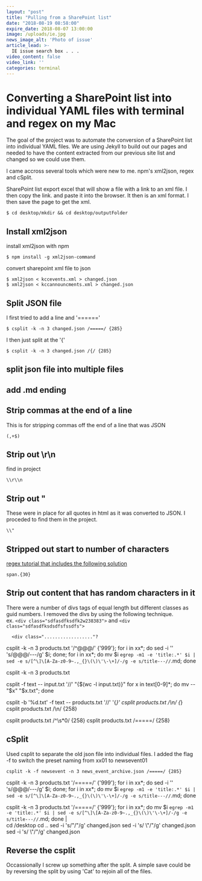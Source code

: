 ```yaml
---
layout: "post"
title: "Pulling from a SharePoint list"
date: "2018-08-19 08:58:00"
expire_date: 2018-08-07 13:00:00
image: /uploads/ie.jpg
news_image_alt: 'Photo of issue'
article_lead: >-
  IE issue search box . . .
video_content: false
video_link: ''
categories: terminal
---
```


# Converting a SharePoint list into individual YAML files with terminal and regex on my Mac

The goal of the project was to automate the conversion of a SharePoint list into individual YAML files. We are using Jekyll to build out our pages and needed to have the content extracted from our previous site list and changed so we could use them.

I came accross several tools which were new to me. npm's xml2json, regex and cSplit.

SharePoint list export excel
that will show a file with a link to an xml file.
I then copy the link. and paste it into the browser.
It then is an xml format.
I then save the page to get the xml.
    
    $ cd desktop/mkdir && cd desktop/outputFolder

## Install xml2json

install xml2json with npm

    $ npm install -g xml2json-command
    
convert sharepoint xml file to json

    $ xml2json < kccevents.xml > changed.json
    $ xml2json < kccannouncments.xml > changed.json

## Split JSON file
I first tried to add a line and '======'
    
    $ csplit -k -n 3 changed.json /=====/ {285}
    
I then just split at the '{'
    
    $ csplit -k -n 3 changed.json /{/ {285}
    
## split json file into multiple files
## add .md ending

## Strip commas at the end of a line

This is for stripping commas off the end of a line that was JSON

    (,+$)

## Strip out \\r\\n

find in project

    \\r\\n

## Strip out \" 

These were in place for all quotes in html as it was converted to JSON. I proceded to find them in the project.

    \\"

## Stripped out start to number of characters

[regex tutorial that includes the following solution](https://www.icewarp.com/support/online_help/203030104.htm)

    span.{30}
    
## Strip out content that has random characters in it

There were a number of divs tags of equal length but different classes as guid numbers. I removed the divs by using the following technique.
<br>ex. `<div class="sdfasdfksdfk2w238383">` and `<div class="sdfasdfksdsdfsfssdfs">`
    
      <div class=".................."?

csplit -k -n 3 products.txt '/^@@@/' {'999'}; for i in xx*; do sed -i '' 's/@@@/---/g' $i; done; for i in xx*; do mv $i `egrep -m1 -e 'title:.*' $i | sed -e s/[^\]\[A-Za-z0-9~.,_{}\(\)\'\-\+]/-/g -e s/title---//`.md; done

csplit -k -n 3 products.txt

csplit -f text -- input.txt '//' "{$(wc -l input.txt)}"
for x in text[0-9]*; do mv -- "$x" "$x.txt"; done

csplit -b '%d.txt' -f text -- products.txt '//' '{*}'
csplit products.txt /\n/ {*}
csplit products.txt /\n/ {258}

csplit products.txt /^\s*0/ {258}
csplit products.txt /=====/ {258}

## cSplit

Used csplit to separate the old json file into individual files. I added the flag -f to switch the preset naming from xx01 to newsevent01
 
    csplit -k -f newsevent -n 3 news_event_archive.json /=====/ {285}

csplit -k -n 3 products.txt '/=====/' {'999'}; for i in xx*; do sed -i '' 's/@@@/---/g' $i; done; for i in xx*; do mv $i `egrep -m1 -e 'title:.*' $i | sed -e s/[^\]\[A-Za-z0-9~.,_{}\(\)\'\-\+]/-/g -e s/title---//`.md; done

csplit -k -n 3 products.txt '/=====/' {'999'}; for i in xx*; do mv $i `egrep -m1 -e 'title:.*' $i | sed -e s/[^\]\[A-Za-z0-9~.,_{}\(\)\'\-\+]/-/g -e s/title---//`.md; done   |  
cd /desktop
cd ..
sed -i 's/\"/"/g' changed.json
sed -i 's/ \\"/"/g' changed.json
sed -i 's/ \\"/"/g' changed.json

## Reverse the csplit

Occassionally I screw up something after the split. A simple save could be by reversing the split by using 'Cat' to rejoin all of the files.
